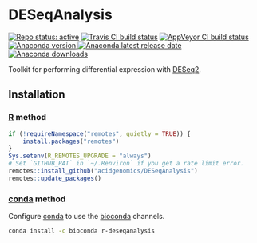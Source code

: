 # DESeqAnalysis

[![Repo status: active](https://www.repostatus.org/badges/latest/active.svg)](https://www.repostatus.org/#active)
[![Travis CI build status](https://travis-ci.com/acidgenomics/DESeqAnalysis.svg?branch=master)](https://travis-ci.com/acidgenomics/DESeqAnalysis)
[![AppVeyor CI build status](https://ci.appveyor.com/api/projects/status/s5evl37t3vjkfjct?svg=true)](https://ci.appveyor.com/project/mjsteinbaugh/deseqanalysis)
[![Anaconda version](https://anaconda.org/bioconda/r-deseqanalysis/badges/version.svg) ![Anaconda latest release date](https://anaconda.org/bioconda/r-deseqanalysis/badges/latest_release_date.svg) ![Anaconda downloads](https://anaconda.org/bioconda/r-deseqanalysis/badges/downloads.svg)](https://anaconda.org/bioconda/r-deseqanalysis)

Toolkit for performing differential expression with [DESeq2][].

## Installation

### [R][] method

```r
if (!requireNamespace("remotes", quietly = TRUE)) {
    install.packages("remotes")
}
Sys.setenv(R_REMOTES_UPGRADE = "always")
# Set `GITHUB_PAT` in `~/.Renviron` if you get a rate limit error.
remotes::install_github("acidgenomics/DESeqAnalysis")
remotes::update_packages()
```


### [conda][] method

Configure [conda][] to use the [bioconda][] channels.

```bash
conda install -c bioconda r-deseqanalysis
```

[BiocManager]: https://cran.r-project.org/package=BiocManager
[Bioconductor]: https://bioconductor.org/
[DESeq2]: https://bioconductor.org/packages/DESeq2/
[R]: https://www.r-project.org/
[bioconda]: https://bioconda.github.io/
[conda]: https://conda.io/
